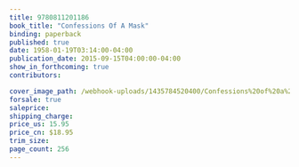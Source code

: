 ```yaml
---
title: 9780811201186
book_title: "Confessions Of A Mask"
binding: paperback
published: true
date: 1958-01-19T03:14:00-04:00
publication_date: 2015-09-15T04:00:00-04:00
show_in_forthcoming: true
contributors:

cover_image_path: /webhook-uploads/1435784520400/Confessions%20of%20a%20Mask.jpg
forsale: true
saleprice:
shipping_charge:
price_us: 15.95
price_cn: $18.95
trim_size:
page_count: 256
---
```


